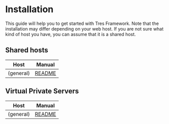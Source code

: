 # Installation

This guide will help you to get started with Tres Framework. Note that the
installation may differ depending on your web host. If you are not sure what
kind of host you have, you can assume that it is a shared host.



## Shared hosts
| Host                    | Manual                 |
|-------------------------|------------------------|
| (general)               |[README][shared]        |

## Virtual Private Servers
| Host                    | Manual                 |
|-------------------------|------------------------|
| (general)               |[README][vps]           |


[shared]: shared-hosts/README.md
[vps]: vps/README.md
